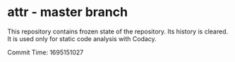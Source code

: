 # attr - master branch

This repository contains frozen state of the repository.
Its history is cleared. It is used only for static code
analysis with Codacy.

Commit Time: 1695151027
